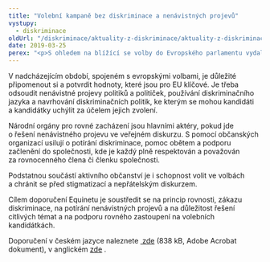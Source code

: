 ```yaml
---
title: "Volební kampaně bez diskriminace a nenávistných projevů"
vystupy:
  - diskriminace
oldUrl: "/diskriminace/aktuality-z-diskriminace/aktuality-z-diskriminace-2019/volebni-kampane-bez-diskriminace-a-nenavistnych-projevu/"
date: 2019-03-25
perex: "<p>S ohledem na blížící se volby do Evropského parlamentu vydal Equinet Doporučení pro boj s diskriminací a nenávistnými projevy ve volebních kampaních. Equinet je Evropská síť orgánů pro rovné zacházení, která spojuje 49 orgánů pro rovné zacházení z 36 evropských zemí, včetně všech států EU. Orgánem pro rovné zacházení je v ČR veřejný ochránce práv (ombudsman).</p>"
---
```


<!-- imported from the old website -->

<p>V nadcházejícím období, spojeném s evropskými volbami, je důležité připomenout si a potvrdit hodnoty, které jsou pro EU klíčové. Je třeba odsoudit nenávistné projevy politiků a političek, používání diskriminačního jazyka a navrhování diskriminačních politik, ke kterým se mohou kandidáti a kandidátky uchýlit za účelem jejich zvolení.</p><p>Národní orgány pro rovné zacházení jsou hlavními aktéry, pokud jde o řešení nenávistného projevu ve veřejném diskurzu. S pomocí občanských organizací usilují o potírání diskriminace, pomoc obětem a podporu začlenění do společnosti, kde je každý plně respektován a považován za rovnocenného člena či členku společnosti. </p><p>Podstatnou součástí aktivního občanství je i schopnost volit ve volbách a chránit se před stigmatizací a nepřátelským diskurzem.</p><p>Cílem doporučení Equinetu je soustředit se na princip rovnosti, zákazu diskriminace, na potírání nenávistných projevů a na důležitost řešení citlivých témat a na podporu rovného zastoupení na volebních kandidátkách.</p>Doporučení v českém jazyce naleznete <a title="Otevření do nového okna" href="/uploads-import/DISKRIMINACE/aktuality/Equinet-volby_doporuceni.pdf" target="_blank"> zde</a> (838 kB, Adobe Acrobat dokument), v anglickém <a title="Otevření do nového okna" href="http://www.equineteurope.org/IMG/pdf/equinet_election_recommendation_final.pdf" target="_blank">zde</a> .
